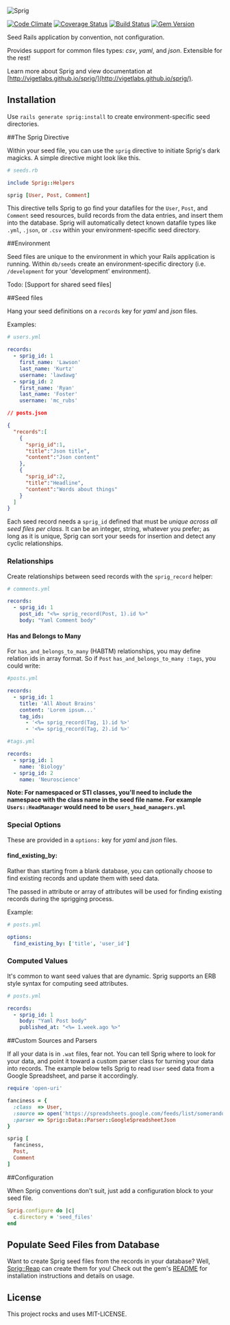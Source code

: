 ![Sprig](http://i.imgur.com/XCu3iVO.png)

[![Code Climate](https://codeclimate.com/github/vigetlabs/sprig.png)](https://codeclimate.com/github/vigetlabs/sprig) [![Coverage Status](https://coveralls.io/repos/vigetlabs/sprig/badge.png)](https://coveralls.io/r/vigetlabs/sprig) [![Build Status](https://travis-ci.org/vigetlabs/sprig.png?branch=master)](https://travis-ci.org/vigetlabs/sprig) [![Gem Version](https://badge.fury.io/rb/sprig.png)](http://badge.fury.io/rb/sprig)

Seed Rails application by convention, not configuration.

Provides support for common files types: *csv*, *yaml*, and *json*.  Extensible for the rest!

Learn more about Sprig and view documentation at [http://vigetlabs.github.io/sprig/](http://vigetlabs.github.io/sprig/).

## Installation

Use `rails generate sprig:install` to create environment-specific seed directories.

##The Sprig Directive

Within your seed file, you can use the `sprig` directive to initiate Sprig's dark magicks. A simple directive might look like this.

```ruby
# seeds.rb

include Sprig::Helpers

sprig [User, Post, Comment]
```

This directive tells Sprig to go find your datafiles for the `User`, `Post`, and `Comment` seed resources, build records from the data entries, and insert them into the database. Sprig will automatically detect known datafile types like `.yml`, `.json`, or `.csv` within your environment-specific seed directory.

##Environment

Seed files are unique to the environment in which your Rails application is running. Within `db/seeds` create an environment-specific directory (i.e. `/development` for your 'development' environment).

Todo: [Support for shared seed files]

##Seed files

Hang your seed definitions on a `records` key for *yaml* and *json* files.

Examples:

```yaml
# users.yml

records:
  - sprig_id: 1
    first_name: 'Lawson'
    last_name: 'Kurtz'
    username: 'lawdawg'
  - sprig_id: 2
    first_name: 'Ryan'
    last_name: 'Foster'
    username: 'mc_rubs'
```

```json
// posts.json

{
  "records":[
    {
      "sprig_id":1,
      "title":"Json title",
      "content":"Json content"
    },
    {
      "sprig_id":2,
      "title":"Headline",
      "content":"Words about things"
    }
  ]
}
```

Each seed record needs a `sprig_id` defined that must be *unique across all seed files per class*.  It can be an integer, string, whatever you prefer; as long as it is unique, Sprig can sort your seeds for insertion and detect any cyclic relationships.

### Relationships

Create relationships between seed records with the `sprig_record` helper:

```yaml
# comments.yml

records:
  - sprig_id: 1
    post_id: "<%= sprig_record(Post, 1).id %>"
    body: "Yaml Comment body"
```

#### Has and Belongs to Many
For `has_and_belongs_to_many` (HABTM) relationships, you may define relation ids in array format. So if `Post` `has_and_belongs_to_many :tags`, you could write:
```yaml
#posts.yml

records:
  - sprig_id: 1
    title: 'All About Brains'
    content: 'Lorem ipsum...'
    tag_ids:
      - '<%= sprig_record(Tag, 1).id %>'
      - '<%= sprig_record(Tag, 2).id %>'
```
```yaml
#tags.yml

records:
  - sprig_id: 1
    name: 'Biology'
  - sprig_id: 2
    name: 'Neuroscience'
```
**Note: For namespaced or STI classes, you'll need to include the namespace with the class name in the seed file name. For example `Users::HeadManager` would need to be `users_head_managers.yml`**

### Special Options

These are provided in a `options:` key for *yaml* and *json* files.

#### find_existing_by:

Rather than starting from a blank database, you can optionally choose to find existing records and update them with seed data.

The passed in attribute or array of attributes will be used for finding existing records during the sprigging process.

Example:

```yaml
# posts.yml

options:
  find_existing_by: ['title', 'user_id']
```

### Computed Values

It's common to want seed values that are dynamic.  Sprig supports an ERB style syntax for computing seed attributes.

```yaml
# posts.yml

records:
  - sprig_id: 1
    body: "Yaml Post body"
    published_at: "<%= 1.week.ago %>"
```

##Custom Sources and Parsers

If all your data is in `.wat` files, fear not. You can tell Sprig where to look for your data, and point it toward a custom parser class for turning your data into records. The example below tells Sprig to read `User` seed data from a Google Spreadsheet, and parse it accordingly.

```ruby
require 'open-uri'

fanciness = {
  :class  => User,
  :source => open('https://spreadsheets.google.com/feeds/list/somerandomtoken/1/public/values?alt=json'),
  :parser => Sprig::Data::Parser::GoogleSpreadsheetJson
}

sprig [
  fanciness,
  Post,
  Comment
]
```

##Configuration

When Sprig conventions don't suit, just add a configuration block to your seed file.

```ruby
Sprig.configure do |c|
  c.directory = 'seed_files'
end
```

## Populate Seed Files from Database

Want to create Sprig seed files from the records in your database? Well,
[Sprig::Reap](https://rubygems.org/gems/sprig-reap) can create them for you! Check out the gem's
[README](https://github.com/vigetlabs/sprig-reap#sprigreap) for installation instructions and
details on usage.

## License

This project rocks and uses MIT-LICENSE.
